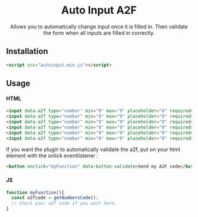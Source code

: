 <h1 align="center">Auto Input A2F</h1>
<p align="center">Allows you to automatically change input once it is filled in. Then validate the form when all inputs are filled in correctly.</p>

## Installation

```html
<script src="autoinput.min.js"></script>
```

## Usage

#### HTML
```html
<input data-a2f type="number" min="0" max="9" placeholder="0" required>
<input data-a2f type="number" min="0" max="9" placeholder="0" required>
<input data-a2f type="number" min="0" max="9" placeholder="0" required>
<input data-a2f type="number" min="0" max="9" placeholder="0" required>
<input data-a2f type="number" min="0" max="9" placeholder="0" required>
<input data-a2f type="number" min="0" max="9" placeholder="0" required>
```

If you want the plugin to automatically validate the a2f, put on your html element with the onlick eventlistener :
```html
<button onclick="myFunction" data-button-validate>Send my A2F code</button>
```

#### JS
```js
function myFunction(){
  const a2fcode = getNumbersCode();
  // Check your a2f code if you want here.
}
```
